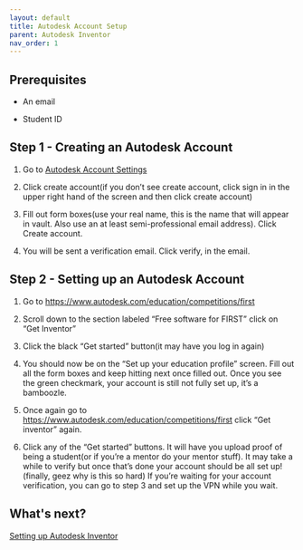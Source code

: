 ```yaml
---
layout: default
title: Autodesk Account Setup
parent: Autodesk Inventor
nav_order: 1
---
```


## Prerequisites

* An email

* Student ID

## Step 1 - Creating an Autodesk Account 

 1. Go to [Autodesk Account Settings](https://manage.autodesk.com/home/)

 2. Click create account(if you don’t see create account, click sign in in the upper
right hand of the screen and then click create account)
 
 3. Fill out form boxes(use your real name, this is the name that will appear in vault.
Also use an at least semi-professional email address). Click Create account.

 4. You will be sent a verification email. Click verify, in the email.

## Step 2 - Setting up an Autodesk Account

 1. Go to https://www.autodesk.com/education/competitions/first

 2. Scroll down to the section labeled “Free software for FIRST” click on “Get
Inventor”

 3. Click the black “Get started” button(it may have you log in again)

 4. You should now be on the “Set up your education profile” screen. Fill out all the
form boxes and keep hitting next once filled out. Once you see the green checkmark, your
account is still not fully set up, it’s a bamboozle.

 5. Once again go to https://www.autodesk.com/education/competitions/first click “Get
inventor” again.

 6. Click any of the “Get started” buttons. It will have you upload proof of being a student(or
if you’re a mentor do your mentor stuff). It may take a while to verify but once that’s done your
account should be all set up!(finally, geez why is this so hard) If you’re waiting for your account
verification, you can go to step 3 and set up the VPN while you wait.

## What's next?

[Setting up Autodesk Inventor](./Setting-up-Autodesk-Inventor.md)

